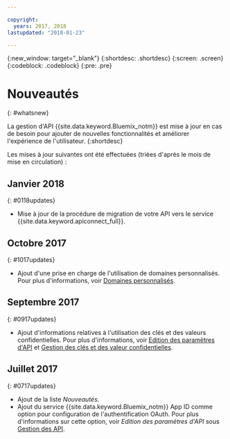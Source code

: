 ```yaml
---

copyright:
  years: 2017, 2018
lastupdated: "2018-01-23"

---
```



{:new_window: target="_blank"}
{:shortdesc: .shortdesc}
{:screen: .screen}
{:codeblock: .codeblock}
{:pre: .pre}

# Nouveautés
{: #whatsnew}

La gestion d'API {{site.data.keyword.Bluemix_notm}} est mise à jour en cas de besoin pour ajouter de nouvelles fonctionnalités et améliorer l'expérience de l'utilisateur.
{:shortdesc}

Les mises à jour suivantes ont été effectuées (triées d'après le mois de mise en circulation) :

## Janvier 2018
{: #0118updates}

* Mise à jour de la procédure de migration de votre API vers le service {{site.data.keyword.apiconnect_full}}.

## Octobre 2017
{: #1017updates}

* Ajout d'une prise en charge de l'utilisation de domaines personnalisés. Pour plus d'informations, voir [Domaines personnalisés](manage_apis.html#custom_domains).

## Septembre 2017
{: #0917updates}

* Ajout d'informations relatives à l'utilisation des clés et des valeurs confidentielles. Pour plus d'informations, voir [Edition des paramètres d'API](manage_apis.html#settings_apis) et [Gestion des clés et des valeur confidentielles](keys_secrets.html). 

## Juillet 2017
{: #0717updates}

* Ajout de la liste *Nouveautés*.
* Ajout du service {{site.data.keyword.Bluemix_notm}} App ID comme option pour configuration de l'authentification OAuth. Pour plus d'informations sur cette option, voir *Edition des paramètres d'API* sous [Gestion des API](manage_apis.html).

